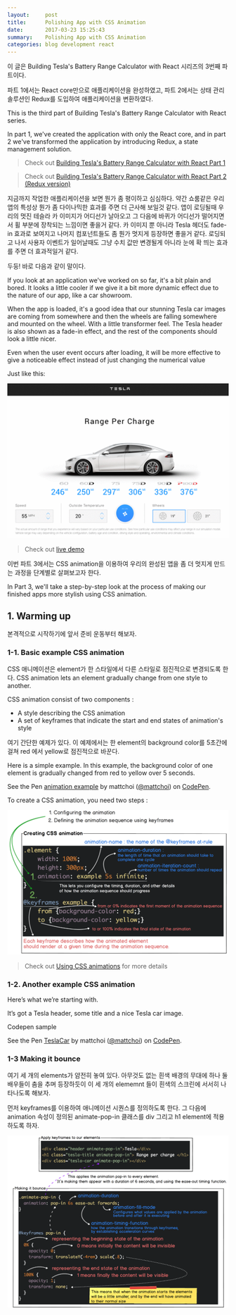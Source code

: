 ```yaml
---
layout:     post
title:      Polishing App with CSS Animation
date:       2017-03-23 15:25:43
summary:    Polishing App with CSS Animation
categories: blog development react
---
```


이 글은 Building Tesla's Battery Range Calculator with React 시리즈의 3번째 파트이다.

파트 1에서는 React core만으로 애플리케이션을 완성하였고, 파트 2에서는 상태 관리 솔루션인 Redux를 도입하여 애플리케이션을 변환하였다.

This is the third part of Building Tesla's Battery Range Calculator with React series.

In part 1, we've created the application with only the React core, and in part 2 we've transformed the application by introducing Redux, a state management solution.

> Check out [Building Tesla's Battery Range Calculator with React Part 1]()

> Check out [Building Tesla's Battery Range Calculator with React Part 2 (Redux version)]()

지금까지 작업한 애플리케이션을 보면 뭔가 좀 평이하고 심심하다. 
약간 쇼룸같은 우리 앱의 특성상 뭔가 좀 다이나믹한 효과를 주면 더 근사해 보일것 같다.
앱이 로딩될때 우리의 멋진 테슬라 카 이미지가 어디선가 날아오고 그 다음에 바퀴가 어디선가 떨어지면서 휠 부분에 장착되는 느낌이면 좋을거 같다.
카 이미지 뿐 아니라 Tesla 헤더도 fade-in 효과로 보여지고 나머지 컴포넌트들도 좀 뭔가 멋지게 등장하면 좋을거 같다. 
로딩되고 나서 사용자 이벤트가 일어날때도 그냥 수치 값만 변경될게 아니라 눈에 확 띄는 효과를 주면 더 효과적일거 같다.

두둥! 바로 다음과 같이 말이다.

If you look at an application we've worked on so far, it's a bit plain and bored.
It looks a little cooler if we give it a bit more dynamic effect due to the nature of our app, like a car showroom.

When the app is loaded, it's a good idea that our stunning Tesla car images are coming from somewhere and then the wheels are falling somewhere and mounted on the wheel.
With a little transformer feel. 
The Tesla header is also shown as a fade-in effect, and the rest of the components should look a little nicer.

Even when the user event occurs after loading, it will be more effective to give a noticeable effect instead of just changing the numerical value

Just like this:

![](https://github.com/gyver98/blog-images/blob/master/2017-03-23-polishing-app-with-CSS-animation-english/tesla-animation.gif?raw=true)

> Check out [live demo]() 

이번 파트 3에서는 CSS animation을 이용하여 우리의 완성된 앱을 좀 더 멋지게 만드는 과정을 단계별로 살펴보고자 한다.

In Part 3, we'll take a step-by-step look at the process of making our finished apps more stylish using CSS animation.

## 1. Warming up

본격적으로 시작하기에 앞서 준비 운동부터 해보자.

### 1-1. Basic example CSS animation

CSS 애니메이션은 element가 한 스타일에서 다른 스타일로 점진적으로 변경되도록 한다.
CSS animation lets an element gradually change from one style to another.

CSS animation consist of two components :
* A style describing the CSS animation
* A set of keyframes that indicate the start and end states of animation's style

여기 간단한 예제가 있다.
이 예제에서는 한 element의 background color를 5초간에 걸쳐 red 에서 yellow로 점진적으로 바꾼다.

Here is a simple example.
In this example, the background color of one element is gradually changed from red to yellow over 5 seconds.

<p data-height="365" data-theme-id="0" data-slug-hash="KWeNwe" data-default-tab="css,result" data-user="mattchoi" data-embed-version="2" data-pen-title="animation example" class="codepen">See the Pen <a href="http://codepen.io/mattchoi/pen/KWeNwe/">animation example</a> by mattchoi (<a href="http://codepen.io/mattchoi">@mattchoi</a>) on <a href="http://codepen.io">CodePen</a>.</p>
<script async src="https://production-assets.codepen.io/assets/embed/ei.js"></script>

To create a CSS animation, you need two steps :

_![](https://github.com/gyver98/blog-images/blob/master/2017-03-23-polishing-app-with-CSS-animation-english/creating-ani.png?raw=true)_

> Check out [Using CSS animations](https://developer.mozilla.org/en-US/docs/Web/CSS/CSS_Animations/Using_CSS_animations) for more details

### 1-2. Another example CSS animation

Here’s what we’re starting with.

It’s got a Tesla header, some title and a nice Tesla car image.

Codepen sample
<p data-height="460" data-theme-id="0" data-slug-hash="zZjEbK" data-default-tab="css,result" data-user="mattchoi" data-embed-version="2" data-pen-title="TeslaCar" class="codepen">See the Pen <a href="http://codepen.io/mattchoi/pen/zZjEbK/">TeslaCar</a> by mattchoi (<a href="http://codepen.io/mattchoi">@mattchoi</a>) on <a href="http://codepen.io">CodePen</a>.</p>
<script async src="https://production-assets.codepen.io/assets/embed/ei.js"></script>

### 1-3 Making it bounce

여기 세 개의 elements가 얌전히 놓여 있다. 아무것도 없는 흰색 배경의 무대에 하나 둘 배우들이 춤을 추며 등장하듯이 이 세 개의 elememnt 들이 흰색의 스크린에 서서히 나타나도록 해보자.

먼저 keyframes를 이용하여 애니메이션 시퀀스를 정의하도록 한다. 그 다음에 animation 속성이 정의된 animate-pop-in 클래스를 div 그리고 h1 element에 적용하도록 하자.

_![](https://github.com/gyver98/blog-images/blob/master/2017-03-23-polishing-app-with-CSS-animation-english/animation-pop-in.png?raw=true)_
